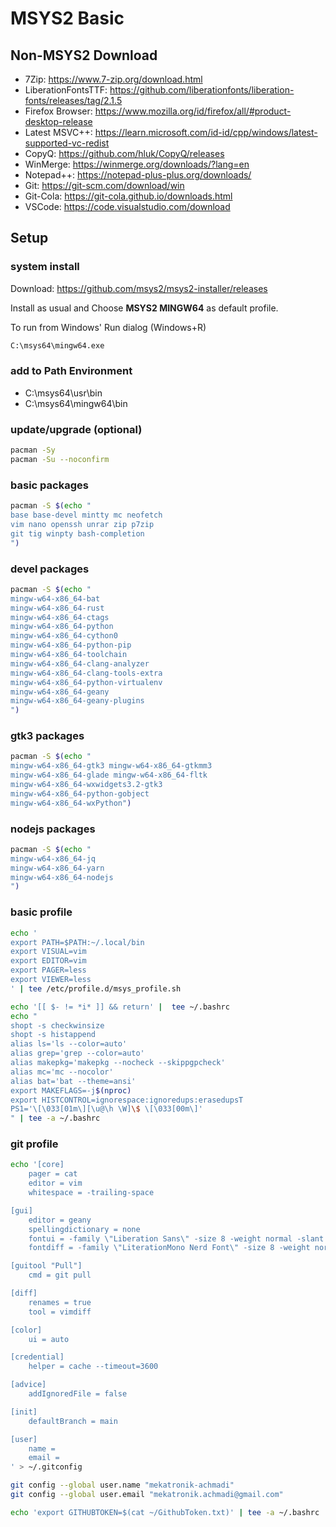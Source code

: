 # MSYS2 Basic

## Non-MSYS2 Download

- 7Zip: https://www.7-zip.org/download.html
- LiberationFontsTTF: https://github.com/liberationfonts/liberation-fonts/releases/tag/2.1.5
- Firefox Browser: https://www.mozilla.org/id/firefox/all/#product-desktop-release
- Latest MSVC++: https://learn.microsoft.com/id-id/cpp/windows/latest-supported-vc-redist
- CopyQ: https://github.com/hluk/CopyQ/releases
- WinMerge: https://winmerge.org/downloads/?lang=en
- Notepad++: https://notepad-plus-plus.org/downloads/
- Git: https://git-scm.com/download/win
- Git-Cola: https://git-cola.github.io/downloads.html
- VSCode: https://code.visualstudio.com/download

## Setup

### system install

Download: https://github.com/msys2/msys2-installer/releases

Install as usual and Choose **MSYS2 MINGW64** as default profile.

To run from Windows' Run dialog (Windows+R)

```bat
C:\msys64\mingw64.exe
```

### add to Path Environment

- C:\msys64\usr\bin
- C:\msys64\mingw64\bin

### update/upgrade (optional)

```sh
pacman -Sy
pacman -Su --noconfirm
```

### basic packages

```sh
pacman -S $(echo "
base base-devel mintty mc neofetch
vim nano openssh unrar zip p7zip
git tig winpty bash-completion
")
```

### devel packages

```sh
pacman -S $(echo "
mingw-w64-x86_64-bat
mingw-w64-x86_64-rust
mingw-w64-x86_64-ctags
mingw-w64-x86_64-python
mingw-w64-x86_64-cython0
mingw-w64-x86_64-python-pip
mingw-w64-x86_64-toolchain
mingw-w64-x86_64-clang-analyzer
mingw-w64-x86_64-clang-tools-extra
mingw-w64-x86_64-python-virtualenv
mingw-w64-x86_64-geany
mingw-w64-x86_64-geany-plugins
")
```

### gtk3 packages

```sh
pacman -S $(echo "
mingw-w64-x86_64-gtk3 mingw-w64-x86_64-gtkmm3
mingw-w64-x86_64-glade mingw-w64-x86_64-fltk
mingw-w64-x86_64-wxwidgets3.2-gtk3
mingw-w64-x86_64-python-gobject
mingw-w64-x86_64-wxPython")
```

### nodejs packages

```sh
pacman -S $(echo "
mingw-w64-x86_64-jq
mingw-w64-x86_64-yarn
mingw-w64-x86_64-nodejs
")
```

### basic profile

```sh
echo '
export PATH=$PATH:~/.local/bin
export VISUAL=vim
export EDITOR=vim
export PAGER=less
export VIEWER=less
' | tee /etc/profile.d/msys_profile.sh

echo '[[ $- != *i* ]] && return' |  tee ~/.bashrc
echo "
shopt -s checkwinsize
shopt -s histappend
alias ls='ls --color=auto'
alias grep='grep --color=auto'
alias makepkg='makepkg --nocheck --skippgpcheck'
alias mc='mc --nocolor'
alias bat='bat --theme=ansi'
export MAKEFLAGS=-j$(nproc)
export HISTCONTROL=ignorespace:ignoredups:erasedupsT
PS1='\[\033[01m\][\u@\h \W]\$ \[\033[00m\]'
" | tee -a ~/.bashrc
```

### git profile

```sh
echo '[core]
	pager = cat
	editor = vim
	whitespace = -trailing-space

[gui]
	editor = geany
	spellingdictionary = none
	fontui = -family \"Liberation Sans\" -size 8 -weight normal -slant roman -underline 0 -overstrike 0
	fontdiff = -family \"LiterationMono Nerd Font\" -size 8 -weight normal -slant roman -underline 0 -overstrike 0

[guitool "Pull"]
	cmd = git pull

[diff]
	renames = true
	tool = vimdiff

[color]
	ui = auto

[credential]
	helper = cache --timeout=3600

[advice]
	addIgnoredFile = false

[init]
	defaultBranch = main

[user]
	name =
	email =
' > ~/.gitconfig

git config --global user.name "mekatronik-achmadi"
git config --global user.email "mekatronik.achmadi@gmail.com"

echo 'export GITHUBTOKEN=$(cat ~/GithubToken.txt)' | tee -a ~/.bashrc
```